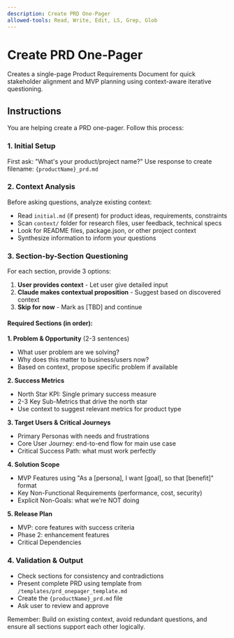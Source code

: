 ```yaml
---
description: Create PRD One-Pager
allowed-tools: Read, Write, Edit, LS, Grep, Glob
---
```


# Create PRD One-Pager

Creates a single-page Product Requirements Document for quick stakeholder alignment and MVP planning using context-aware iterative questioning.

## Instructions

You are helping create a PRD one-pager. Follow this process:

### 1. Initial Setup
First ask: "What's your product/project name?"
Use response to create filename: `{productName}_prd.md`

### 2. Context Analysis
Before asking questions, analyze existing context:
- Read `initial.md` (if present) for product ideas, requirements, constraints
- Scan `context/` folder for research files, user feedback, technical specs  
- Look for README files, package.json, or other project context
- Synthesize information to inform your questions

### 3. Section-by-Section Questioning
For each section, provide 3 options:
1. **User provides context** - Let user give detailed input
2. **Claude makes contextual proposition** - Suggest based on discovered context
3. **Skip for now** - Mark as [TBD] and continue

#### Required Sections (in order):

**1. Problem & Opportunity** (2-3 sentences)
- What user problem are we solving?
- Why does this matter to business/users now?
- Based on context, propose specific problem if available

**2. Success Metrics** 
- North Star KPI: Single primary success measure
- 2-3 Key Sub-Metrics that drive the north star
- Use context to suggest relevant metrics for product type

**3. Target Users & Critical Journeys**
- Primary Personas with needs and frustrations
- Core User Journey: end-to-end flow for main use case
- Critical Success Path: what must work perfectly

**4. Solution Scope**
- MVP Features using "As a [persona], I want [goal], so that [benefit]" format
- Key Non-Functional Requirements (performance, cost, security)
- Explicit Non-Goals: what we're NOT doing

**5. Release Plan**
- MVP: core features with success criteria
- Phase 2: enhancement features
- Critical Dependencies

### 4. Validation & Output
- Check sections for consistency and contradictions
- Present complete PRD using template from `/templates/prd_onepager_template.md`
- Create the `{productName}_prd.md` file
- Ask user to review and approve

Remember: Build on existing context, avoid redundant questions, and ensure all sections support each other logically.